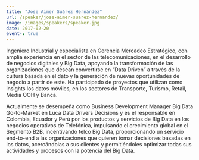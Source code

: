 ```yaml
---
title: "Jose Aimer Suárez Hernández"
url: /speaker/jose-aimer-suarez-hernandez/
image: /images/speakers/speaker.jpg
date: 2017-02-20
event-: true
---
```


Ingeniero Industrial y especialista en Gerencia Mercadeo Estratégico, con amplia experiencia en el sector de las telecomunicaciones, en el desarrollo de negocios digitales y Big Data, apoyando la transformación de las organizaciones que desean convertirse en “Data Driven” a través de la cultura basada en el dato y la generación de nuevas oportunidades de negocio a partir de este. Ha participado de proyectos que utilizan como insights los datos móviles, en los sectores de Transporte, Turismo, Retail, Media OOH y Banca.

Actualmente se desempeña como Business Development Manager Big Data Go-to-Market en Luca Data Drivers Decisions y es el responsable en Colombia, Ecuador y Perú por los productos y servicios de Big Data en los negocios operativos de Telefónica, impulsando el crecimiento global en el Segmento B2B, incentivando telco Big Data, proporcionando un servicio end-to-end a las organizaciones que quieren tomar decisiones basadas en los datos, acercándolas a sus clientes y permitiéndoles optimizar todas sus actividades y procesos con la potencia del Big Data.
